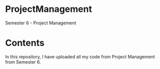 # ProjectManagement
Semester 6 - Project Management

# Contents
In this repository, I have uploaded all my code from Project Management from Semester 6.

